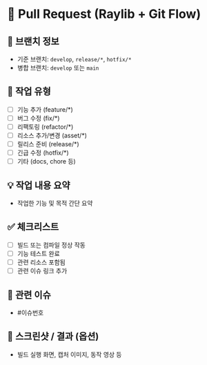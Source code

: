 # 🚀 Pull Request (Raylib + Git Flow)

## 📌 브랜치 정보
- 기준 브랜치: `develop`, `release/*`, `hotfix/*`
- 병합 브랜치: `develop` 또는 `main`

## 🧩 작업 유형
- [ ] 기능 추가 (feature/*)
- [ ] 버그 수정 (fix/*)
- [ ] 리팩토링 (refactor/*)
- [ ] 리소스 추가/변경 (asset/*)
- [ ] 릴리스 준비 (release/*)
- [ ] 긴급 수정 (hotfix/*)
- [ ] 기타 (docs, chore 등)

## 💡 작업 내용 요약

- 작업한 기능 및 목적 간단 요약

## ✅ 체크리스트

- [ ] 빌드 또는 컴파일 정상 작동
- [ ] 기능 테스트 완료
- [ ] 관련 리소스 포함됨
- [ ] 관련 이슈 링크 추가

## 🔗 관련 이슈
- #이슈번호

## 📸 스크린샷 / 결과 (옵션)
- 빌드 실행 화면, 캡처 이미지, 동작 영상 등
